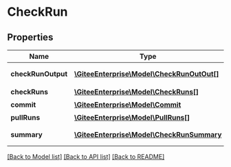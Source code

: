 # CheckRun

## Properties

Name | Type | Description | Notes
------------ | ------------- | ------------- | -------------
**checkRunOutput** | [**\GiteeEnterprise\Model\CheckRunOutOut[]**](CheckRunOutOut.md) | 门禁详情数组 | [optional] 
**checkRuns** | [**\GiteeEnterprise\Model\CheckRuns[]**](CheckRuns.md) | 门禁数组 | [optional] 
**commit** | [**\GiteeEnterprise\Model\Commit**](Commit.md) | commit数组 | [optional] 
**pullRuns** | [**\GiteeEnterprise\Model\PullRuns[]**](PullRuns.md) | 运行的门禁 | [optional] 
**summary** | [**\GiteeEnterprise\Model\CheckRunSummary**](CheckRunSummary.md) | 门禁 summary | [optional] 

[[Back to Model list]](../../README.md#documentation-for-models) [[Back to API list]](../../README.md#documentation-for-api-endpoints) [[Back to README]](../../README.md)


